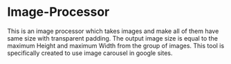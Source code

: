 # Image-Processor
This is an image processor which takes images and make all of them have same size with transparent padding. The output image size is equal to the maximum Height and maximum Width from the group of images. This tool is specifically created to use image carousel in google sites.
